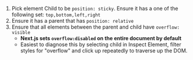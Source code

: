 
1. Pick element Child to be `position: sticky`.  Ensure it has a one of the following set: `top,bottom,left,right`
2. Ensure it has a parent that has `position: relative`
3. Ensure that all elements between the parent and child have `overflow: visible`
    - **Next.js sets `overflow:disabled` on the entire document by default**
    - Easiest to diagnose this by selecting child in Inspect Element, filter styles for "overflow" and click up repeatedly to traverse up the DOM.